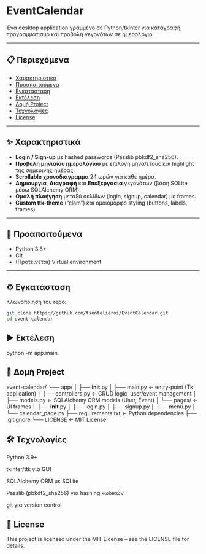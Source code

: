 # EventCalendar

Ένα desktop application γραμμένο σε Python/​tkinter για καταγραφή, προγραμματισμό και προβολή γεγονότων σε ημερολόγιο.

---

## 📋 Περιεχόμενα

- [Χαρακτηριστικά](#-χαρακτηριστικά)  
- [Προαπαιτούμενα](#-προαπαιτούμενα)  
- [Εγκατάσταση](#-εγκατάσταση)  
- [Εκτέλεση](#-εκτέλεση)  
- [Δομή Project](#-δομή-project)  
- [Τεχνολογίες](#-τεχνολογίες)  
- [License](#license)  

---

## ✨ Χαρακτηριστικά

- **Login / Sign-up** με hashed passwords (Passlib pbkdf2_sha256).  
- **Προβολή μηνιαίου ημερολογίου** με επιλογή μήνα/έτους και highlight της σημερινής ημέρας.  
- **Scrollable χρονοδιάγραμμα** 24 ωρών για κάθε ημέρα.  
- **Δημιουργία**, **Διαγραφή** και **Επεξεργασία** γεγονότων (βάση SQLite μέσω SQLAlchemy ORM).  
- **Ομαλή πλοήγηση** μεταξύ σελίδων (login, signup, calendar) με frames.  
- **Custom ttk-theme** (“clam”) και ομοιόμορφο styling (buttons, labels, frames).

---

## 🚀 Προαπαιτούμενα

- Python 3.8+  
- Git  
- (Προτείνεται) Virtual environment  

---

## ⚙️ Εγκατάσταση

   Κλωνοποίηση του repo:  
   ```bash
   git clone https://github.com/tsentelieros/EventCalendar.git
   cd event-calendar
   ```

## ▶️ Εκτέλεση
   python -m app.main


## 📂 Δομή Project

event-calendar/
├── app/
│   ├── __init__.py
│   ├── main.py            ← entry-point (Tk application)
│   ├── controllers.py     ← CRUD logic, user/event management
│   ├── models.py          ← SQLAlchemy ORM models (User, Event)
│   └── pages/             ← UI frames
│       ├── __init__.py
│       ├── login.py
│       ├── signup.py
│       ├── menu.py
│       └── calendar_page.py
├── requirements.txt       ← Python dependencies
├── .gitignore
└── LICENSE                ← MIT License


## 🛠 Τεχνολογίες

Python 3.9+

tkinter/ttk για GUI

SQLAlchemy ORM με SQLite

Passlib (pbkdf2_sha256) για hashing κωδικών

git για version control


## 📝 License

This project is licensed under the MIT License – see the LICENSE file for details.